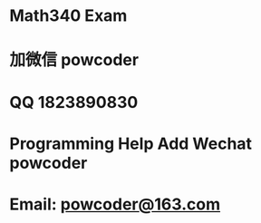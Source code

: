 # Math340 Exam
# 加微信 powcoder

# QQ 1823890830

# Programming Help Add Wechat powcoder

# Email: powcoder@163.com

